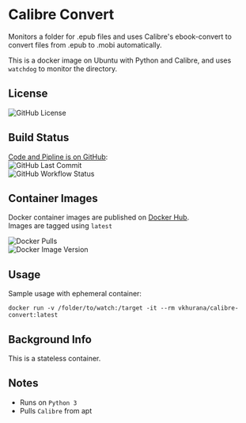 # Calibre Convert

Monitors a folder for .epub files and uses Calibre's ebook-convert to convert files from .epub to .mobi automatically.

This is a docker image on Ubuntu with Python and Calibre, and uses `watchdog` to monitor the directory.

## License

![GitHub License](https://img.shields.io/github/license/vkhurana/calibre-convert)  

## Build Status

[Code and Pipline is on GitHub](https://github.com/vkhurana/calibre-convert):  
![GitHub Last Commit](https://img.shields.io/github/last-commit/vkhurana/calibre-convert?logo=github)  
![GitHub Workflow Status](https://img.shields.io/github/actions/workflow/status/vkhurana/calibre-convert/.github/workflows/BuildPublishPipeline.yml?logo=github)
## Container Images

Docker container images are published on [Docker Hub](https://hub.docker.com/r/vkhurana/calibre-convert).  
Images are tagged using `latest`

![Docker Pulls](https://img.shields.io/docker/pulls/vkhurana/calibre-convert?logo=docker)  
![Docker Image Version](https://img.shields.io/docker/v/vkhurana/calibre-convert/latest?logo=docker)

## Usage
Sample usage with ephemeral container:
```
docker run -v /folder/to/watch:/target -it --rm vkhurana/calibre-convert:latest
```

## Background Info

This is a stateless container.

## Notes

- Runs on `Python 3`
- Pulls `Calibre` from apt

